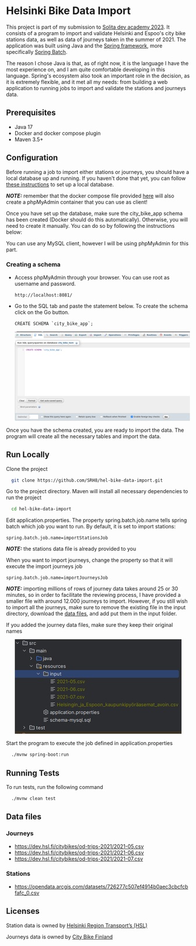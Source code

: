 
# Helsinki Bike Data Import
This project is part of my submission to [Solita dev academy 2023](https://github.com/solita/dev-academy-2023-exercise). It consists of a program to import and validate Helsinki and Espoo's city bike stations data, as well as data of journeys taken in the summer of 2021. The application was built using Java and the [Spring framework](https://spring.io/), more specifically [Spring Batch](https://spring.io/projects/spring-batch).

The reason I chose Java is that, as of right now, it is the language I have the most experience on, and I am quite comfortable developing in this language. Spring's ecosystem also took an important role in the decision, as it is extremely flexible, and it met all my needs: from building a web application to running jobs to import and validate the stations and journeys data.

## Prerequisites
- Java 17
- Docker and docker compose plugin
- Maven 3.5+
## Configuration
Before running a job to import either stations or journeys, you should have a local database up and running. If you haven't done that yet, you can follow [these instructions](https://github.com/SRH8/hel-bike-api#setting-up-the-database) to set up a local database.

**_NOTE:_**  remember that the docker compose file provided [here]((https://github.com/SRH8/hel-bike-api#setting-up-the-database)) will also create a phpMyAdmin container that you can use as client!

Once you have set up the database, make sure the city_bike_app schema has been created (Docker should do this automatically). Otherwise, you will need to create it manually. You can do so by following the instructions below:

You can use any MySQL client, however I will be using phpMyAdmin for this part.

### Creating a schema

- Access phpMyAdmin through your browser. You can use root as username and password.
  ```
  http://localhost:8081/
  ```
- Go to the SQL tab and paste the statement below. To create the schema click on the Go button.

  ```
  CREATE SCHEMA `city_bike_app`;
  ```
  <p align="center">
  <img src="./media/create_schema.png" alt="create schema in phpmyadmin"/>
  </p>
  
Once you have the schema created, you are ready to import the data. The program will create all the necessary tables and import the data.
## Run Locally

Clone the project

```bash
  git clone https://github.com/SRH8/hel-bike-data-import.git
```

Go to the project directory. Maven will install all necessary dependencies to run the project

```bash
  cd hel-bike-data-import
```

Edit application.properties. The property spring.batch.job.name tells spring batch which job you want to run. By default, it is set to import stations:
```
spring.batch.job.name=importStationsJob
```

**_NOTE:_** the stations data file is already provided to you
  
When you want to import journeys, change the property so that it will execute the import journeys job
```
spring.batch.job.name=importJourneysJob
```

**_NOTE:_** importing millions of rows of journey data takes around 25 or 30 minutes, so in order to facilitate the reviewing process, I have provided a smaller file with around 12.000 journeys to import.
However, if you still wish to import all the journeys, make sure to remove the existing file in the input directory, download the [data files](https://github.com/SRH8/hel-bike-data-import#data-files), and add put them in the input folder. 
  
If you added the journey data files, make sure they keep their original names
<p align="center">
  <img src="./media/input_folder.png" alt="input folder structure"/>
  </p>


Start the program to execute the job defined in application.properties

```bash
  ./mvnw spring-boot:run
```

## Running Tests

To run tests, run the following command

```bash
  ./mvnw clean test
```
## Data files
### Journeys
- https://dev.hsl.fi/citybikes/od-trips-2021/2021-05.csv
- https://dev.hsl.fi/citybikes/od-trips-2021/2021-06.csv
- https://dev.hsl.fi/citybikes/od-trips-2021/2021-07.csv

### Stations
- https://opendata.arcgis.com/datasets/726277c507ef4914b0aec3cbcfcbfafc_0.csv
## Licenses
Station data is owned by [Helsinki Region Transport’s (HSL)](https://www.avoindata.fi/data/en_GB/dataset/hsl-n-kaupunkipyoraasemat/resource/a23eef3a-cc40-4608-8aa2-c730d17e8902?inner_span=True)

Journeys data is owned by [City Bike Finland](https://www.citybikefinland.fi/)